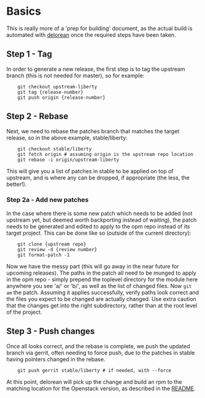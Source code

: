 # Basics

This is really more of a 'prep for building' document, as the actual build is
automated with [delorean](https://github.com/openstack-packages/delorean) once
the required steps have been taken.

## Step 1 - Tag

In order to generate a new release, the first step is to tag the upstream branch
(this is not needed for master), so for example:
```
    git checkout upstream-liberty
    git tag {release-number}
    git push origin {release-number}
```

## Step 2 - Rebase

Next, we need to rebase the patches branch that matches the target release,
so in the above example, stable/liberty:
```
    git checkout stable/liberty
    git fetch origin # assuming origin is the upstream repo location
    git rebase -i origin/upstream-liberty
```
This will give you a list of patches in stable to be applied on top of upstream,
and is where any can be dropped, if appropriate (the less, the better!).

### Step 2a - Add new patches

In the case where there is some new patch which needs to be added (not upstream
yet, but deemed worth backporting instead of waiting), the patch needs to be
generated and edited to apply to the opm repo instead of its target project.
This can be done like so (outside of the current directory):
```
    git clone {upstream repo}
    git review -d {review number}
    git format-patch -1
```
Now we have the messy part (this will go away in the near future for upcoming
releases).  The paths in the patch all need to be munged to apply in the opm
repo - simply prepend the toplevel directory for the module here anywhere you
see 'a/' or 'b/', as well as the list of changed files.  Now `git am` the
patch.  Assuming it applies successfully, verify paths look correct and the
files you expect to be changed are actually changed.  Use extra caution that
the changes get into the right subdirectory, rather than at the root level of
the project.

## Step 3 - Push changes

Once all looks correct, and the rebase is complete, we push the updated branch
via gerrit, often needing to force push, due to the patches in stable having
pointers changed in the rebase.
```
    git push gerrit stable/liberty # if needed, with --force
```

At this point, delorean will pick up the change and build an rpm to the matching
location for the Openstack version, as described in the [README](README.md).
